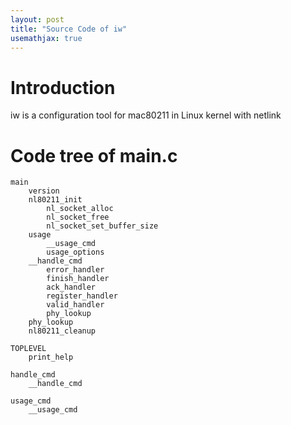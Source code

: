 ```yaml
---
layout: post
title: "Source Code of iw"
usemathjax: true
---
```


# Introduction

iw is a configuration tool for mac80211 in Linux kernel with netlink


# Code tree of main.c

    main
        version
        nl80211_init
            nl_socket_alloc
            nl_socket_free
            nl_socket_set_buffer_size
        usage
            __usage_cmd
            usage_options
        __handle_cmd
            error_handler
            finish_handler
            ack_handler
            register_handler
            valid_handler
            phy_lookup
        phy_lookup
        nl80211_cleanup

    TOPLEVEL
        print_help

    handle_cmd
        __handle_cmd

    usage_cmd
        __usage_cmd
